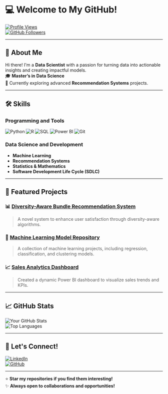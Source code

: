 # 💻 **Welcome to My GitHub!**  

[![Profile Views](https://komarev.com/ghpvc/?username=Nastaraneb&color=blue&style=flat-square)](https://github.com/YourGitHubUsername)  
[![GitHub Followers](https://img.shields.io/github/followers/Nastaraneb?style=social)](https://github.com/YourGitHubUsername)

---

## **👋 About Me**
Hi there! I'm a **Data Scientist** with a passion for turning data into actionable insights and creating impactful models.  
🎓 **Master’s in Data Science**  
📍 Currently exploring advanced **Recommendation Systems** projects.  

---

## **🛠️ Skills**
### **Programming and Tools**
![Python](https://img.shields.io/badge/Python-3776AB?style=for-the-badge&logo=python&logoColor=white)
![R](https://img.shields.io/badge/R-276DC3?style=for-the-badge&logo=r&logoColor=white)
![SQL](https://img.shields.io/badge/SQL-4479A1?style=for-the-badge&logo=postgresql&logoColor=white)
![Power BI](https://img.shields.io/badge/PowerBI-F2C811?style=for-the-badge&logo=power-bi&logoColor=black)
![Git](https://img.shields.io/badge/Git-F05032?style=for-the-badge&logo=git&logoColor=white)

### **Data Science and Development**
- **Machine Learning**  
- **Recommendation Systems**  
- **Statistics & Mathematics**  
- **Software Development Life Cycle (SDLC)**  

---

## **🌟 Featured Projects**
### 📊 **[Diversity-Aware Bundle Recommendation System](https://github.com/Nastaraneb/project-link)**  
> A novel system to enhance user satisfaction through diversity-aware algorithms.  

### 🤖 **[Machine Learning Model Repository](https://github.com/Nastaraneb/project-link)**  
> A collection of machine learning projects, including regression, classification, and clustering models.  

### 📈 **[Sales Analytics Dashboard](https://github.com/Nastaraneb/project-link)**  
> Created a dynamic Power BI dashboard to visualize sales trends and KPIs.  

---

## **📈 GitHub Stats**
![Your GitHub Stats](https://github-readme-stats.vercel.app/api?username=Nastaraneb&show_icons=true&theme=radical)  
![Top Languages](https://github-readme-stats.vercel.app/api/top-langs/?username=Nastaraneb&layout=compact&theme=radical)

---

## **🤝 Let's Connect!**
[![LinkedIn](https://img.shields.io/badge/LinkedIn-0A66C2?style=for-the-badge&logo=linkedin&logoColor=white)](https://linkedin.com/in/nastaran--ebrahimi)  
[![GitHub](https://img.shields.io/badge/GitHub-181717?style=for-the-badge&logo=github&logoColor=white)](https://github.com/Nastaraneb)  

---

⭐ **Star my repositories if you find them interesting!**  
✨ **Always open to collaborations and opportunities!**

